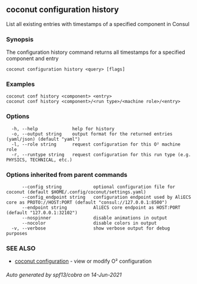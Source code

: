 ## coconut configuration history

List all existing entries with timestamps of a specified component in Consul

### Synopsis

The configuration history command returns all timestamps for a specified component
and entry

```
coconut configuration history <query> [flags]
```

### Examples

```
coconut conf history <component> <entry>
coconut conf history <component>/<run type>/<machine role>/<entry>
```

### Options

```
  -h, --help             help for history
  -o, --output string    output format for the returned entries (yaml/json) (default "yaml")
  -l, --role string      request configuration for this O² machine role
  -r, --runtype string   request configuration for this run type (e.g. PHYSICS, TECHNICAL, etc.)
```

### Options inherited from parent commands

```
      --config string            optional configuration file for coconut (default $HOME/.config/coconut/settings.yaml)
      --config_endpoint string   configuration endpoint used by AliECS core as PROTO://HOST:PORT (default "consul://127.0.0.1:8500")
      --endpoint string          AliECS core endpoint as HOST:PORT (default "127.0.0.1:32102")
      --nospinner                disable animations in output
      --nocolor                  disable colors in output
  -v, --verbose                  show verbose output for debug purposes
```

### SEE ALSO

* [coconut configuration](coconut_configuration.md)	 - view or modify O² configuration

###### Auto generated by spf13/cobra on 14-Jun-2021
